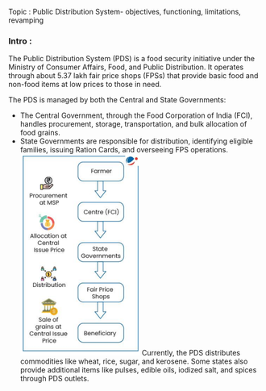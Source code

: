  Topic : Public Distribution System- objectives, functioning, limitations, revamping

### Intro : 

The Public Distribution System (PDS) is a food security initiative under the Ministry of Consumer Affairs, Food, and Public Distribution. It operates through about 5.37 lakh fair price shops (FPSs) that provide basic food and non-food items at low prices to those in need.

The PDS is managed by both the Central and State Governments:
- The Central Government, through the Food Corporation of India (FCI), handles procurement, storage, transportation, and bulk allocation of food grains.
- State Governments are responsible for distribution, identifying eligible families, issuing Ration Cards, and overseeing FPS operations.
![alt text](image.png)
Currently, the PDS distributes commodities like wheat, rice, sugar, and kerosene. Some states also provide additional items like pulses, edible oils, iodized salt, and spices through PDS outlets.